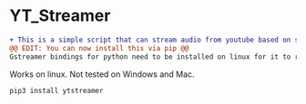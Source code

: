 # YT_Streamer
```diff
+ This is a simple script that can stream audio from youtube based on search results you give.
@@ EDIT: You can now install this via pip @@
Gstreamer bindings for python need to be installed on linux for it to run.
```
Works on linux.
Not tested on Windows and Mac.


```pip3 install ytstreamer```

